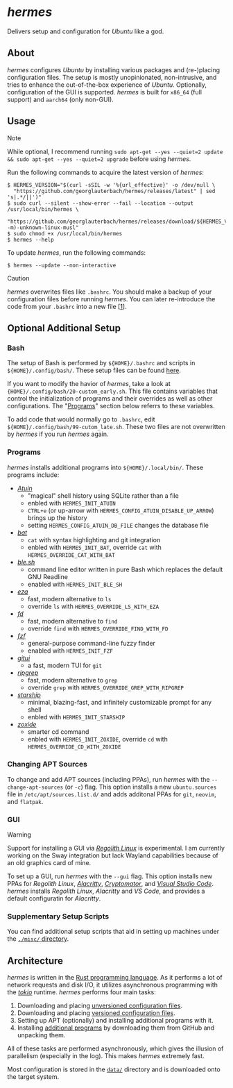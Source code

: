 # _hermes_

Delivers setup and configuration for _Ubuntu_ like a god.

## About

_hermes_ configures _Ubuntu_ by installing various packages and (re-)placing configuration files. The setup is mostly unopinionated, non-intrusive, and tries to enhance the out-of-the-box experience of _Ubuntu_. Optionally, configuration of the GUI is supported. _hermes_ is built for `x86_64` (full support) and `aarch64` (only non-GUI).

## Usage

> [!NOTE]
> While optional, I recommend running `sudo apt-get --yes --quiet=2 update && sudo apt-get --yes --quiet=2 upgrade` before using _hermes_.

Run the following commands to acquire the latest version of _hermes_:

```console
$ HERMES_VERSION="$(curl -sSIL -w '%{url_effective}' -o /dev/null \
  "https://github.com/georglauterbach/hermes/releases/latest" | sed 's|.*/||')"
$ sudo curl --silent --show-error --fail --location --output /usr/local/bin/hermes \
  "https://github.com/georglauterbach/hermes/releases/download/${HERMES_VERSION}/hermes-${HERMES_VERSION}-$(uname -m)-unknown-linux-musl"
$ sudo chmod +x /usr/local/bin/hermes
$ hermes --help
```

To update _hermes_, run the following commands:

```console
$ hermes --update --non-interactive
```

> [!CAUTION]
> _hermes_ overwrites files like `.bashrc`. You should make a backup of your configuration files before running _hermes_. You can later re-introduce the code from your `.bashrc` into a new file \[[1](#bash)\].

## Optional Additional Setup

### Bash

The setup of Bash is performed by `${HOME}/.bashrc` and scripts in `${HOME}/.config/bash/`. These setup files can be found [here](data/unversioned/home/.config/).

If you want to modify the havior of _hermes_, take a look at `{HOME}/.config/bash/20-custom_early.sh`. This file contains variables that control the initialization of programs and their overrides as well as other configurations. The "[Programs](#programs)" section below referrs to these variables.

To add code that would normally go to `.bashrc`, edit `${HOME}/.config/bash/99-cutom_late.sh`. These two files are not overwritten by _hermes_ if you run _hermes_ again.

### Programs

_hermes_ installs additional programs into `${HOME}/.local/bin/`. These programs include:

- [_Atuin_](https://github.com/atuinsh/atuin)
  - "magical" shell history using SQLite rather than a file
  - enbled with `HERMES_INIT_ATUIN`
  - `CTRL+e` (or up-arrow with `HERMES_CONFIG_ATUIN_DISABLE_UP_ARROW`) brings up the history
  - setting `HERMES_CONFIG_ATUIN_DB_FILE` changes the database file
- [_bat_](https://github.com/sharkdp/bat)
  - `cat` with syntax highlighting and git integration
  - enbled with `HERMES_INIT_BAT`, override `cat` with `HERMES_OVERRIDE_CAT_WITH_BAT`
- [_ble.sh_](https://github.com/akinomyoga/ble.sh)
  - command line editor written in pure Bash which replaces the default GNU Readline
  - enabled with `HERMES_INIT_BLE_SH`
- [_eza_](https://github.com/eza-community/eza)
  - fast, modern alternative to `ls`
  - override `ls` with `HERMES_OVERRIDE_LS_WITH_EZA`
- [_fd_](https://github.com/sharkdp/fd)
  - fast, modern alternative to `find`
  - override `find` with `HERMES_OVERRIDE_FIND_WITH_FD`
- [_fzf_](https://github.com/junegunn/fzf)
  - general-purpose command-line fuzzy finder
  - enabled with `HERMES_INIT_FZF`
- [_gitui_](https://github.com/extrawurst/gitui)
  - a fast, modern TUI for `git`
- [_ripgrep_](https://github.com/BurntSushi/ripgrep)
  - fast, modern alternative to `grep`
  - override `grep` with `HERMES_OVERRIDE_GREP_WITH_RIPGREP`
- [_starship_](https://github.com/starship/starship)
  - minimal, blazing-fast, and infinitely customizable prompt for any shell
  - enbled with `HERMES_INIT_STARSHIP`
- [_zoxide_](https://github.com/ajeetdsouza/zoxide)
  - smarter cd command
  - enbled with `HERMES_INIT_ZOXIDE`, override `cd` with `HERMES_OVERRIDE_CD_WITH_ZOXIDE`

### Changing APT Sources

To change and add APT sources (including PPAs), run _hermes_ with the `--change-apt-sources` (or `-c`) flag. This option installs a new `ubuntu.sources` file in `/etc/apt/sources.list.d/` and adds additonal PPAs for `git`, `neovim`, and `flatpak`.

### GUI

> [!WARNING]
> Support for installing a GUI via [_Regolith Linux_](https://regolith-desktop.com/) is experimental. I am currently working on the Sway integration but lack Wayland capabilities because of an old graphics card of mine.

To set up a GUI, run _hermes_ with the `--gui` flag. This option installs new PPAs for _Regolith Linux_, [_Alacritty_](https://github.com/alacritty/alacritty), [_Cryptomator_](https://github.com/cryptomator/cryptomator), and [_Visual Studio Code_](https://github.com/microsoft/vscode). _hermes_ installs _Regolith Linux_, _Alacritty_ and _VS Code_, and provides a default configuratin for _Alacritty_.

### Supplementary Setup Scripts

You can find additional setup scripts that aid in setting up machines under the [`./misc/` directory](./misc/).

## Architecture

_hermes_ is written in the [Rust programming language](https://www.rust-lang.org/). As it performs a lot of network requests and disk I/O, it utilizes asynchronous programming with the [_tokio_](https://tokio.rs/) runtime. _hermes_ performs four main tasks:

1. Downloading and placing [unversioned configuration files](./data/unversioned/).
2. Downloading and placing [versioned configuration files](./data/versioned/).
3. Setting up APT (optionally) and installing additional programs with it.
4. Installing [additional programs](#programs) by downloading them from GitHub and unpacking them.

All of these tasks are performed asynchronously, which gives the illusion of parallelism (especially in the log). This makes _hermes_ extremely fast.

Most configuration is stored in the [`data/`](./code/src/library/data/) directory and is downloaded onto the target system.

